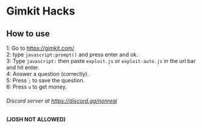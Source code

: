 # Gimkit Hacks

## How to use

1: Go to https://gimkit.com/<br>
2: type `javascript:prompt()` and press enter and ok.<br>
3: Type `javascript:` then paste `exploit.js` or `exploit-auto.js` in the url bar and hit enter.<br>
4: Answer a question (correctly).<br>
5: Press `;` to save the question. <br>
6: Press `u` to get money. <br>


###### Discord server at https://discord.gg/nonreai

**(JOSH NOT ALLOWED)**
